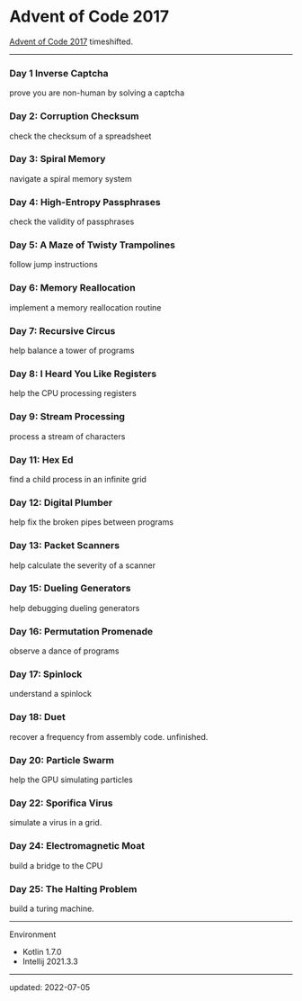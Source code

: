 # Advent of Code 2017

[Advent of Code 2017] timeshifted.

[Advent of Code 2017]:https://adventofcode.com/2017

---

### Day 1 Inverse Captcha

prove you are non-human by solving a captcha

### Day 2: Corruption Checksum

check the checksum of a spreadsheet

### Day 3: Spiral Memory

navigate a spiral memory system

### Day 4: High-Entropy Passphrases

check the validity of passphrases

### Day 5: A Maze of Twisty Trampolines

follow jump instructions

### Day 6: Memory Reallocation

implement a memory reallocation routine

### Day 7: Recursive Circus

help balance a tower of programs

### Day 8: I Heard You Like Registers

help the CPU processing registers

### Day 9: Stream Processing

process a stream of characters

### Day 11: Hex Ed

find a child process in an infinite grid

### Day 12: Digital Plumber

help fix the broken pipes between programs

### Day 13: Packet Scanners

help calculate the severity of a scanner

### Day 15: Dueling Generators

help debugging dueling generators

### Day 16: Permutation Promenade

observe a dance of programs

### Day 17: Spinlock

understand a spinlock

### Day 18: Duet

recover a frequency from assembly code. unfinished.

### Day 20: Particle Swarm

help the GPU simulating particles

### Day 22: Sporifica Virus

simulate a virus in a grid.

### Day 24: Electromagnetic Moat

build a bridge to the CPU

### Day 25: The Halting Problem

build a turing machine.

---

Environment

- Kotlin 1.7.0
- Intellij 2021.3.3

---

updated: 2022-07-05